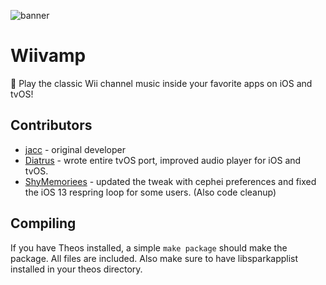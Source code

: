 ![banner](https://github.com/jacc/wiivamp/blob/master/assets/Wiivamp%204.0%20Banner.png?raw=true)

# Wiivamp
🎼 Play the classic Wii channel music inside your favorite apps on iOS and tvOS!

## Contributors

- [jacc](https://lafond.dev) - original developer
- [Diatrus](https://diatr.us) - wrote entire tvOS port, improved audio player for iOS and tvOS.
- [ShyMemoriees](https://shymemoriees.me) - updated the tweak with cephei preferences and fixed the iOS 13 respring loop for some users. (Also code cleanup)

## Compiling

If you have Theos installed, a simple `make package` should make the package. All files are included.
Also make sure to have libsparkapplist installed in your theos directory.